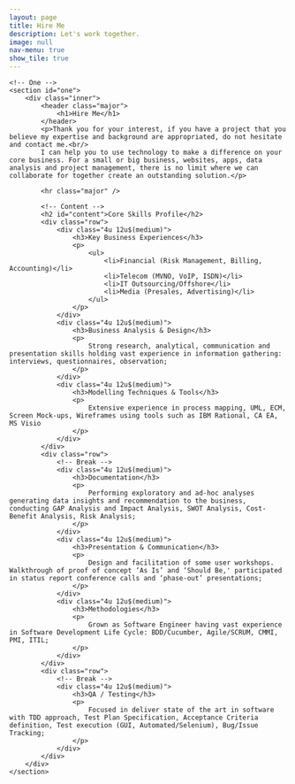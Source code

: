 ```yaml
---
layout: page
title: Hire Me
description: Let's work together.
image: null
nav-menu: true
show_tile: true
---
```


<!-- Main -->
<div id="main" class="alt">

    <!-- One -->
    <section id="one">
	    <div class="inner">
		    <header class="major">
			    <h1>Hire Me</h1>
		    </header>
            <p>Thank you for your interest, if you have a project that you believe my expertise and background are appropriated, do not hesitate and contact me.<br/>
            I can help you to use technology to make a difference on your core business. For a small or big business, websites, apps, data analysis and project management, there is no limit where we can collaborate for together create an outstanding solution.</p>
        
            <hr class="major" />
            
            <!-- Content -->
            <h2 id="content">Core Skills Profile</h2>
            <div class="row">
                <div class="4u 12u$(medium)">
                    <h3>Key Business Experiences</h3>
                    <p>
                        <ul>
                            <li>Financial (Risk Management, Billing, Accounting)</li>
                            <li>Telecom (MVNO, VoIP, ISDN)</li>
                            <li>IT Outsourcing/Offshore</li>
                            <li>Media (Presales, Advertising)</li>
                        </ul>
                    </p>
                </div>
                <div class="4u 12u$(medium)">
                    <h3>Business Analysis & Design</h3>
                    <p>
                        Strong research, analytical, communication and presentation skills holding vast experience in information gathering: interviews, questionnaires, observation;
                    </p>
                </div>
                <div class="4u 12u$(medium)">
                    <h3>Modelling Techniques & Tools</h3>
                    <p>
                        Extensive experience in process mapping, UML, ECM, Screen Mock-ups, Wireframes using tools such as IBM Rational, CA EA, MS Visio
                    </p>
                </div>
            </div>
            <div class="row">
                <!-- Break -->
                <div class="4u 12u$(medium)">
                    <h3>Documentation</h3>
                    <p>
                        Performing exploratory and ad-hoc analyses generating data insights and recommendation to the business, conducting GAP Analysis and Impact Analysis, SWOT Analysis, Cost-Benefit Analysis, Risk Analysis;
                    </p>
                </div>
                <div class="4u 12u$(medium)">
                    <h3>Presentation & Communication</h3>
                    <p>
                        Design and facilitation of some user workshops. Walkthrough of proof of concept ‘As Is’ and ‘Should Be,' participated in status report conference calls and ‘phase-out’ presentations;
                    </p>
                </div>
                <div class="4u 12u$(medium)">
                    <h3>Methodologies</h3>
                    <p>
                        Grown as Software Engineer having vast experience in Software Development Life Cycle: BDD/Cucumber, Agile/SCRUM, CMMI, PMI, ITIL;
                    </p>
                </div>
            </div>
            <div class="row">
                <!-- Break -->
                <div class="4u 12u$(medium)">
                    <h3>QA / Testing</h3>
                    <p>
                        Focused in deliver state of the art in software with TDD approach, Test Plan Specification, Acceptance Criteria definition, Test execution (GUI, Automated/Selenium), Bug/Issue Tracking;
                    </p>
                </div>
            </div>
        </div>
    </section>
</div>
